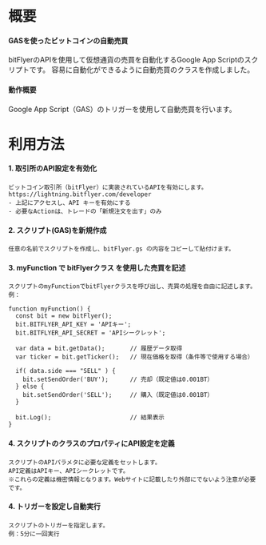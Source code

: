 # 概要

#### GASを使ったビットコインの自動売買

bitFlyerのAPIを使用して仮想通貨の売買を自動化するGoogle App Scriptのスクリプトです。
容易に自動化ができるように自動売買のクラスを作成しました。

#### 動作概要

Google App Script（GAS）のトリガーを使用して自動売買を行います。

# 利用方法

#### 1. 取引所のAPI設定を有効化

    ビットコイン取引所（bitFlyer）に実装されているAPIを有効にします。
    https://lightning.bitflyer.com/developer
    - 上記にアクセスし、API キーを有効にする
    - 必要なActionは、トレードの「新規注文を出す」のみ

#### 2. スクリプト(GAS)を新規作成

    任意の名前でスクリプトを作成し、bitFlyer.gs の内容をコピーして貼付けます。

#### 3. myFunction で bitFlyerクラス を使用した売買を記述

    スクリプトのmyFunctionでbitFlyerクラスを呼び出し、売買の処理を自由に記述します。
    例：

```
function myFunction() {
  const bit = new bitFlyer();
  bit.BITFLYER_API_KEY = 'APIキー';
  bit.BITFLYER_API_SECRET = 'APIシークレット';
  
  var data = bit.getData();       // 履歴データ取得
  var ticker = bit.getTicker();   // 現在価格を取得（条件等で使用する場合）

  if( data.side === "SELL" ) {
    bit.setSendOrder('BUY');      // 売却（既定値は0.001BT）
  } else {
    bit.setSendOrder('SELL');     // 購入（既定値は0.001BT）
  }

  bit.Log();                      // 結果表示
}
```

#### 4. スクリプトのクラスのプロパティにAPI設定を定義

    スクリプトのAPIパラメタに必要な定義をセットします。
    API定義はAPIキー、APIシークレットです。
    ※これらの定義は機密情報となります。Webサイトに記載したり外部にでないよう注意が必要です。

#### 4. トリガーを設定し自動実行

    スクリプトのトリガーを指定します。
    例：5分に一回実行
